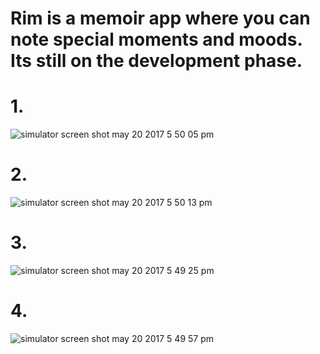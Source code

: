 # Rim is a memoir app where you can note special moments and moods. Its still on the development phase.
# 1. 
![simulator screen shot may 20 2017 5 50 05 pm](https://cloud.githubusercontent.com/assets/7582368/26279542/edbd65bc-3d84-11e7-92ab-a3284950d529.png)
# 2. 
![simulator screen shot may 20 2017 5 50 13 pm](https://cloud.githubusercontent.com/assets/7582368/26279543/ef2a1fbc-3d84-11e7-92f7-43062726bded.png)
# 3. 
![simulator screen shot may 20 2017 5 49 25 pm](https://cloud.githubusercontent.com/assets/7582368/26279545/f24471d4-3d84-11e7-8926-69f5598905a0.png)
# 4. 
![simulator screen shot may 20 2017 5 49 57 pm](https://cloud.githubusercontent.com/assets/7582368/26279546/f253d156-3d84-11e7-9b00-59581208fe7e.png)
